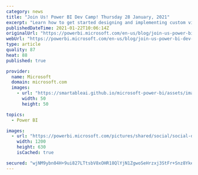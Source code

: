 ```yaml
---
category: news
title: "Join Us! Power BI Dev Camp! Thursday 28 January, 2021"
excerpt: "Learn how to get started designing and implementing custom visuals for Power BI. Attendees will learn how to define the capabilities and data mappings for a custom visual and how to program D3-style data binding using categorical data from a Power BI dataset. The session also demonstrates how to extend"
publishedDateTime: 2021-01-22T10:06:14Z
originalUrl: "https://powerbi.microsoft.com/en-us/blog/join-us-power-bi-dev-camp-thursday-28-january-2021/"
webUrl: "https://powerbi.microsoft.com/en-us/blog/join-us-power-bi-dev-camp-thursday-28-january-2021/"
type: article
quality: 87
heat: 88
published: true

provider:
  name: Microsoft
  domain: microsoft.com
  images:
    - url: "https://smartableai.github.io/microsoft-power-bi/assets/images/organizations/microsoft.com-50x50.jpg"
      width: 50
      height: 50

topics:
  - Power BI

images:
  - url: "https://powerbi.microsoft.com/pictures/shared/social/social-default-image.png"
    width: 1200
    height: 630
    isCached: true

secured: "wjNM9ybn04H+9ui827LTtsbV8xOHR18QlYjN1ZgwoSeHrzxj3StFr+Snz8Yke3LsGt761SgHE8IR3A9CkHE0c256r/IHX6IB6lt3LZl7yBnjsnpsqfRTi4YY1lL1Gv1pmmsyjkXYe4FssVmxYYjEtYNsZr611+Y+mCXlp9Du8bVzKvMyX+kECZ50LVSq31OD+oaM7Nt7LLByBxPYjaOFsaoc50JHZowNT0F7tONoNeFByFHswBURUAMC/CqsgCMcPqrLgVa2O1qdxHD8IqMhc4wDSYJKl4FQXSz72lU0k/fM9nx8OE9cp/hZsed0QPwOPiGLaYsoXO/i4bzkLPlEg+OJC3ca7IpLQRzvjnx4I/k=;GFTFWWbJFIArZthoE4OMCg=="
---
```


